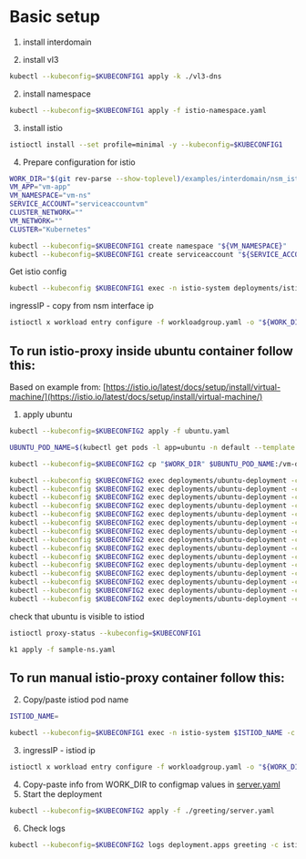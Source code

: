 # Basic setup 
1. install interdomain 

2. install vl3
```bash
kubectl --kubeconfig=$KUBECONFIG1 apply -k ./vl3-dns
```

2. install namespace
```bash
kubectl --kubeconfig=$KUBECONFIG1 apply -f istio-namespace.yaml
```

3. install istio
```bash
istioctl install --set profile=minimal -y --kubeconfig=$KUBECONFIG1
```

4. Prepare configuration for istio
```bash
WORK_DIR="$(git rev-parse --show-toplevel)/examples/interdomain/nsm_istio_vl3/clean/istio-vm-configs"
VM_APP="vm-app"
VM_NAMESPACE="vm-ns"
SERVICE_ACCOUNT="serviceaccountvm"
CLUSTER_NETWORK=""
VM_NETWORK=""
CLUSTER="Kubernetes"
```

```bash
kubectl --kubeconfig=$KUBECONFIG1 create namespace "${VM_NAMESPACE}"
kubectl --kubeconfig=$KUBECONFIG1 create serviceaccount "${SERVICE_ACCOUNT}" -n "${VM_NAMESPACE}"
```

Get istio config
```bash
kubectl --kubeconfig $KUBECONFIG1 exec -n istio-system deployments/istiod -c cmd-nsc -- ip a
```
ingressIP - copy from nsm interface ip
```bash
istioctl x workload entry configure -f workloadgroup.yaml -o "${WORK_DIR}" --clusterID "${CLUSTER}" --kubeconfig=$KUBECONFIG1 --ingressIP=172.16.0.2
```

## To run istio-proxy inside ubuntu container follow this:

Based on example from: [https://istio.io/latest/docs/setup/install/virtual-machine/](https://istio.io/latest/docs/setup/install/virtual-machine/)

1. apply ubuntu
```bash
kubectl --kubeconfig=$KUBECONFIG2 apply -f ubuntu.yaml 
```

```bash
UBUNTU_POD_NAME=$(kubectl get pods -l app=ubuntu -n default --template '{{range .items}}{{.metadata.name}}{{"\n"}}{{end}}')
```
```bash
kubectl --kubeconfig=$KUBECONFIG2 cp "$WORK_DIR" $UBUNTU_POD_NAME:/vm-dir -c ubuntu
```

```bash
kubectl --kubeconfig $KUBECONFIG2 exec deployments/ubuntu-deployment -c ubuntu -- apt update
kubectl --kubeconfig $KUBECONFIG2 exec deployments/ubuntu-deployment -c ubuntu -- apt install --yes curl iproute2 iptables nano dnsutils inetutils-ping systemctl sudo
kubectl --kubeconfig $KUBECONFIG2 exec deployments/ubuntu-deployment -c ubuntu -- sudo mkdir -p /etc/certs
kubectl --kubeconfig $KUBECONFIG2 exec deployments/ubuntu-deployment -c ubuntu -- sudo cp /vm-dir/root-cert.pem /etc/certs/root-cert.pem
kubectl --kubeconfig $KUBECONFIG2 exec deployments/ubuntu-deployment -c ubuntu -- sudo mkdir -p /var/run/secrets/tokens
kubectl --kubeconfig $KUBECONFIG2 exec deployments/ubuntu-deployment -c ubuntu -- sudo cp /vm-dir/istio-token /var/run/secrets/tokens/istio-token
kubectl --kubeconfig $KUBECONFIG2 exec deployments/ubuntu-deployment -c ubuntu -- sudo curl -LO https://storage.googleapis.com/istio-release/releases/1.15.2/deb/istio-sidecar.deb
kubectl --kubeconfig $KUBECONFIG2 exec deployments/ubuntu-deployment -c ubuntu -- sudo dpkg -i istio-sidecar.deb
kubectl --kubeconfig $KUBECONFIG2 exec deployments/ubuntu-deployment -c ubuntu -- sudo cp /vm-dir/cluster.env /var/lib/istio/envoy/cluster.env
kubectl --kubeconfig $KUBECONFIG2 exec deployments/ubuntu-deployment -c ubuntu -- sudo cp /vm-dir/mesh.yaml /etc/istio/config/mesh
kubectl --kubeconfig $KUBECONFIG2 exec deployments/ubuntu-deployment -c ubuntu -- sudo sh -c 'cat /vm-dir/hosts >> /etc/hosts'
kubectl --kubeconfig $KUBECONFIG2 exec deployments/ubuntu-deployment -c ubuntu -- sudo mkdir -p /etc/istio/proxy
kubectl --kubeconfig $KUBECONFIG2 exec deployments/ubuntu-deployment -c ubuntu -- sudo chown -R istio-proxy /var/lib/istio /etc/certs /etc/istio/proxy /etc/istio/config /var/run/secrets /etc/certs/root-cert.pem
kubectl --kubeconfig $KUBECONFIG2 exec deployments/ubuntu-deployment -c ubuntu -- sudo systemctl start istio
kubectl --kubeconfig $KUBECONFIG2 exec deployments/ubuntu-deployment -c ubuntu -- cat /var/log/istio/istio.log
```

check that ubuntu is visible to istiod
```bash
istioctl proxy-status --kubeconfig=$KUBECONFIG1
```

```bash
k1 apply -f sample-ns.yaml
```

## To run manual istio-proxy container follow this:

2. Copy/paste istiod pod name
```bash
ISTIOD_NAME=
```
```bash
kubectl --kubeconfig=$KUBECONFIG1 exec -n istio-system $ISTIOD_NAME -c cmd-nsc -- ip a
```

3. ingressIP - istiod ip
```bash
istioctl x workload entry configure -f workloadgroup.yaml -o "${WORK_DIR}" --clusterID "${CLUSTER}" --kubeconfig=$KUBECONFIG1 --ingressIP=172.16.0.2
```

4. Copy-paste info from WORK_DIR to configmap values in [server.yaml](./greeting/server.yaml)
5. Start the deployment
```bash
kubectl --kubeconfig=$KUBECONFIG2 apply -f ./greeting/server.yaml
```
6. Check logs
```bash
kubectl --kubeconfig=$KUBECONFIG2 logs deployment.apps greeting -c istio-proxy
```
